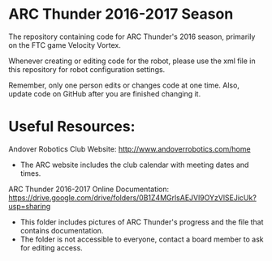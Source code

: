 # ARC Thunder 2016-2017 Season
The repository containing code for ARC Thunder's 2016 season, primarily on the FTC game Velocity Vortex.

Whenever creating or editing code for the robot, please use the xml file in this repository for robot configuration settings.

Remember, only one person edits or changes code at one time. Also, update code on GitHub after you are finished changing it.

# Useful Resources:
Andover Robotics Club Website:
 http://www.andoverrobotics.com/home
  - The ARC website includes the club calendar with meeting dates and times.
  
ARC Thunder 2016-2017 Online Documentation:
 https://drive.google.com/drive/folders/0B1Z4MGrlsAEJVl9OYzVlSEJicUk?usp=sharing
  - This folder includes pictures of ARC Thunder's progress and the file that contains documentation.
  - The folder is not accessible to everyone, contact a board member to ask for editing access.

